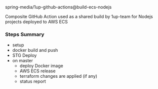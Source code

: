 spring-media/1up-github-actions@build-ecs-nodejs

Composite GitHub Action used as a shared build by 1up-team for Nodejs projects deployed to AWS ECS
### Steps Summary
- setup
- docker build and push
- STG Deploy
- on master 
  - deploy Docker image 
  - AWS ECS release 
  - terraform changes are applied (if any)
  - status report
